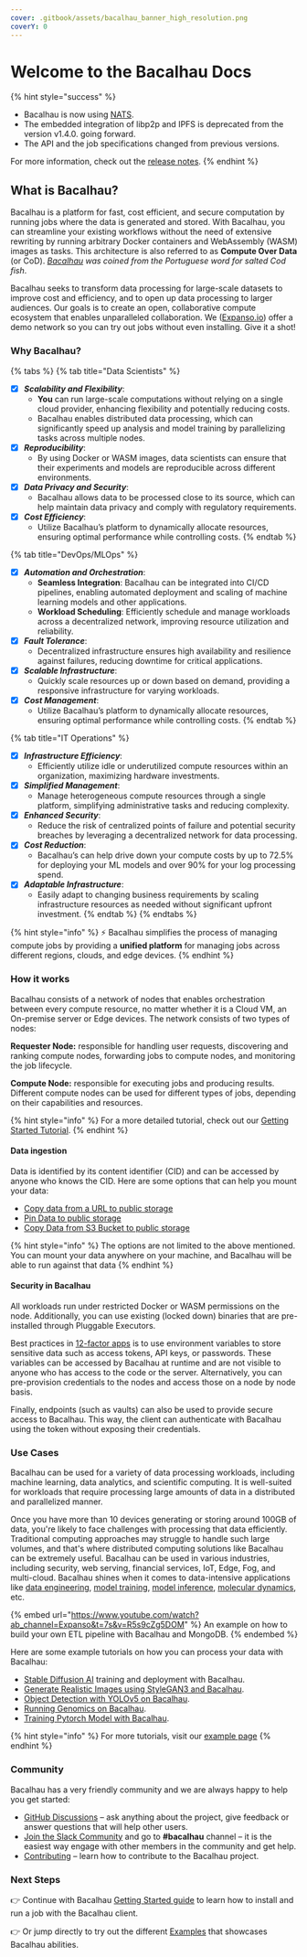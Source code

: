 ```yaml
---
cover: .gitbook/assets/bacalhau_banner_high_resolution.png
coverY: 0
---
```


# Welcome to the Bacalhau Docs

{% hint style="success" %}
* Bacalhau is now using [NATS](https://nats.io/).&#x20;
* The embedded integration of libp2p and IPFS is deprecated from the version v1.4.0. going forward.
* The API and the job specifications changed from previous versions.

For more information, check out the [release notes](help-and-faq/release-notes.md).
{% endhint %}

## What is Bacalhau?

Bacalhau is a platform for fast, cost efficient, and secure computation by running jobs where the data is generated and stored. With Bacalhau, you can streamline your existing workflows without the need of extensive rewriting by running arbitrary Docker containers and WebAssembly (WASM) images as tasks. This architecture is also referred to as **Compute Over Data** (or CoD). [_Bacalhau_](https://translate.google.com/?sl=pt\&tl=en\&text=bacalhau\&op=translate) _was coined from the Portuguese word for salted Cod fish_.

Bacalhau seeks to transform data processing for large-scale datasets to improve cost and efficiency, and to open up data processing to larger audiences. Our goals is to create an open, collaborative compute ecosystem that enables unparalleled collaboration. We ([Expanso.io](https://expanso.io)) offer a demo network so you can try out jobs without even installing. Give it a shot!

### Why Bacalhau?

{% tabs %}
{% tab title="Data Scientists" %}
* [x] _**Scalability and Flexibility**_:
  * **You** can run large-scale computations without relying on a single cloud provider, enhancing flexibility and potentially reducing costs.
  * Bacalhau enables distributed data processing, which can significantly speed up analysis and model training by parallelizing tasks across multiple nodes.
* [x] _**Reproducibility**_:
  * By using Docker or WASM images, data scientists can ensure that their experiments and models are reproducible across different environments.
* [x] _**Data Privacy and Security**_:
  * Bacalhau allows data to be processed close to its source, which can help maintain data privacy and comply with regulatory requirements.
* [x] _**Cost Efficiency**_:
  * Utilize Bacalhau’s platform to dynamically allocate resources, ensuring optimal performance while controlling costs.
{% endtab %}

{% tab title="DevOps/MLOps" %}
* [x] _**Automation and Orchestration**_:
  * **Seamless Integration**: Bacalhau can be integrated into CI/CD pipelines, enabling automated deployment and scaling of machine learning models and other applications.
  * **Workload Scheduling**: Efficiently schedule and manage workloads across a decentralized network, improving resource utilization and reliability.
* [x] _**Fault Tolerance**_:
  * Decentralized infrastructure ensures high availability and resilience against failures, reducing downtime for critical applications.
* [x] _**Scalable Infrastructure**_:
  * Quickly scale resources up or down based on demand, providing a responsive infrastructure for varying workloads.
* [x] _**Cost Management**_:
  * Utilize Bacalhau’s platform to dynamically allocate resources, ensuring optimal performance while controlling costs.
{% endtab %}

{% tab title="IT Operations" %}
* [x] _**Infrastructure Efficiency**_:&#x20;
  * Efficiently utilize idle or underutilized compute resources within an organization, maximizing hardware investments.
* [x] _**Simplified Management**_:&#x20;
  * Manage heterogeneous compute resources through a single platform, simplifying administrative tasks and reducing complexity.
* [x] _**Enhanced Security**_:&#x20;
  * Reduce the risk of centralized points of failure and potential security breaches by leveraging a decentralized network for data processing.
* [x] _**Cost Reduction**_:&#x20;
  * Bacalhau’s can help drive down your compute costs by up to 72.5% for deploying your ML models and over 90% for your log processing spend.
* [x] _**Adaptable Infrastructure**_:&#x20;
  * Easily adapt to changing business requirements by scaling infrastructure resources as needed without significant upfront investment.
{% endtab %}
{% endtabs %}

{% hint style="info" %}
⚡️ Bacalhau simplifies the process of managing compute jobs by providing a **unified platform** for managing jobs across different regions, clouds, and edge devices.
{% endhint %}

### How it works

Bacalhau consists of a network of nodes that enables orchestration between every compute resource, no matter whether it is a Cloud VM, an On-premise server or Edge devices. The network consists of two types of nodes:

**Requester Node:** responsible for handling user requests, discovering and ranking compute nodes, forwarding jobs to compute nodes, and monitoring the job lifecycle.

**Compute Node:** responsible for executing jobs and producing results. Different compute nodes can be used for different types of jobs, depending on their capabilities and resources.

{% hint style="info" %}
For a more detailed tutorial, check out our [Getting Started Tutorial](broken-reference).
{% endhint %}

#### Data ingestion

Data is identified by its content identifier (CID) and can be accessed by anyone who knows the CID. Here are some options that can help you mount your data:

* [Copy data from a URL to public storage](setting-up/data-ingestion/from-url.md)
* [Pin Data to public storage](setting-up/data-ingestion/pin.md)
* [Copy Data from S3 Bucket to public storage](setting-up/data-ingestion/s3.md)

{% hint style="info" %}
The options are not limited to the above mentioned. You can mount your data anywhere on your machine, and Bacalhau will be able to run against that data
{% endhint %}

#### Security in Bacalhau

All workloads run under restricted Docker or WASM permissions on the node. Additionally, you can use existing (locked down) binaries that are pre-installed through Pluggable Executors.

Best practices in [12-factor apps](https://12factor.net/) is to use environment variables to store sensitive data such as access tokens, API keys, or passwords. These variables can be accessed by Bacalhau at runtime and are not visible to anyone who has access to the code or the server. Alternatively, you can pre-provision credentials to the nodes and access those on a node by node basis.

Finally, endpoints (such as vaults) can also be used to provide secure access to Bacalhau. This way, the client can authenticate with Bacalhau using the token without exposing their credentials.

### Use Cases

Bacalhau can be used for a variety of data processing workloads, including machine learning, data analytics, and scientific computing. It is well-suited for workloads that require processing large amounts of data in a distributed and parallelized manner.

Once you have more than 10 devices generating or storing around 100GB of data, you're likely to face challenges with processing that data efficiently. Traditional computing approaches may struggle to handle such large volumes, and that's where distributed computing solutions like Bacalhau can be extremely useful. Bacalhau can be used in various industries, including security, web serving, financial services, IoT, Edge, Fog, and multi-cloud. Bacalhau shines when it comes to data-intensive applications like [data engineering](examples/data-engineering/), [model training](examples/model-training/), [model inference](examples/model-inference/), [molecular dynamics](examples/molecular-dynamics/), etc.

{% embed url="https://www.youtube.com/watch?ab_channel=Expanso&t=7s&v=R5s9cZg5DOM" %}
An example on how to build your own ETL pipeline with Bacalhau and MongoDB.
{% endembed %}

Here are some example tutorials on how you can process your data with Bacalhau:

* [Stable Diffusion AI](examples/model-inference/index-3.md) training and deployment with Bacalhau.
* [Generate Realistic Images using StyleGAN3 and Bacalhau](examples/model-inference/index-6.md).
* [Object Detection with YOLOv5 on Bacalhau](examples/model-inference/index-5.md).
* [Running Genomics on Bacalhau](broken-reference).
* [Training Pytorch Model with Bacalhau](broken-reference).

{% hint style="info" %}
For more tutorials, visit our [example page](broken-reference)
{% endhint %}

### Community

Bacalhau has a very friendly community and we are always happy to help you get started:

* [GitHub Discussions](https://github.com/bacalhau-project/bacalhau/discussions) – ask anything about the project, give feedback or answer questions that will help other users.
* [Join the Slack Community](https://bit.ly/bacalhau-project-slack) and go to **#bacalhau** channel – it is the easiest way engage with other members in the community and get help.
* [Contributing](community/ways-to-contribute.md) – learn how to contribute to the Bacalhau project.

### Next Steps

👉 Continue with Bacalhau [Getting Started guide](broken-reference) to learn how to install and run a job with the Bacalhau client.

👉 Or jump directly to try out the different [Examples](broken-reference) that showcases Bacalhau abilities.
